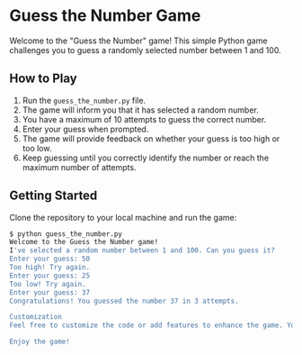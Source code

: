 # Guess the Number Game

Welcome to the "Guess the Number" game! This simple Python game challenges you to guess a randomly selected number between 1 and 100.

## How to Play

1. Run the `guess_the_number.py` file.
2. The game will inform you that it has selected a random number.
3. You have a maximum of 10 attempts to guess the correct number.
4. Enter your guess when prompted.
5. The game will provide feedback on whether your guess is too high or too low.
6. Keep guessing until you correctly identify the number or reach the maximum number of attempts.

## Getting Started

Clone the repository to your local machine and run the game:

```bash
$ python guess_the_number.py
Welcome to the Guess the Number game!
I've selected a random number between 1 and 100. Can you guess it?
Enter your guess: 50
Too high! Try again.
Enter your guess: 25
Too low! Try again.
Enter your guess: 37
Congratulations! You guessed the number 37 in 3 attempts.

Customization
Feel free to customize the code or add features to enhance the game. You can contribute to the project by forking the repository and submitting a pull request.

Enjoy the game!
